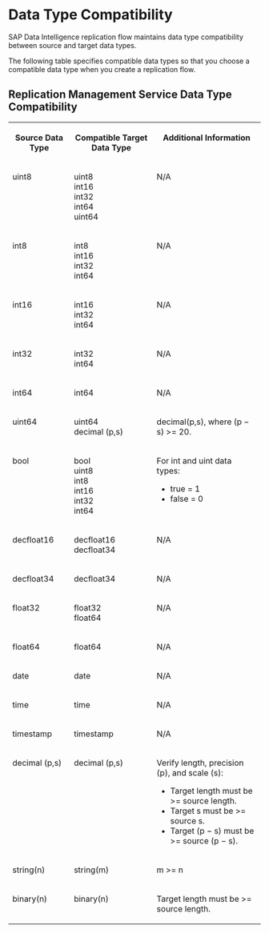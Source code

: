 <!-- loioe81bd114b4df4295ba2dbe9634c5c1af -->

# Data Type Compatibility

SAP Data Intelligence replication flow maintains data type compatibility between source and target data types.



The following table specifies compatible data types so that you choose a compatible data type when you create a replication flow.



<a name="loioe81bd114b4df4295ba2dbe9634c5c1af__section_ydf_j32_gyb"/>

## Replication Management Service Data Type Compatibility


<table>
<tr>
<th valign="top">

Source Data Type

</th>
<th valign="top">

Compatible Target Data Type

</th>
<th valign="top">

Additional Information

</th>
</tr>
<tr>
<td valign="top">

uint8

</td>
<td valign="top">

uint8  
 int16  
 int32  
 int64  
 uint64

</td>
<td valign="top">

N/A

</td>
</tr>
<tr>
<td valign="top">

int8

</td>
<td valign="top">

int8  
 int16  
 int32  
 int64  


</td>
<td valign="top">

N/A

</td>
</tr>
<tr>
<td valign="top">

int16

</td>
<td valign="top">

int16  
 int32  
 int64

</td>
<td valign="top">

N/A

</td>
</tr>
<tr>
<td valign="top">

int32

</td>
<td valign="top">

int32  
 int64

</td>
<td valign="top">

N/A

</td>
</tr>
<tr>
<td valign="top">

int64

</td>
<td valign="top">

int64

</td>
<td valign="top">

N/A

</td>
</tr>
<tr>
<td valign="top">

uint64

</td>
<td valign="top">

uint64  
 decimal \(p,s\)

</td>
<td valign="top">

decimal\(p,s\), where \(p − s\) \>= 20.

</td>
</tr>
<tr>
<td valign="top">

bool

</td>
<td valign="top">

bool  
 uint8  
 int8  
 int16  
 int32  
 int64  


</td>
<td valign="top">

For int and uint data types:

-   true = 1
-   false = 0



</td>
</tr>
<tr>
<td valign="top">

decfloat16

</td>
<td valign="top">

decfloat16  
 decfloat34

</td>
<td valign="top">

N/A

</td>
</tr>
<tr>
<td valign="top">

decfloat34

</td>
<td valign="top">

decfloat34

</td>
<td valign="top">

N/A

</td>
</tr>
<tr>
<td valign="top">

float32

</td>
<td valign="top">

float32  
 float64

</td>
<td valign="top">

N/A

</td>
</tr>
<tr>
<td valign="top">

float64

</td>
<td valign="top">

float64

</td>
<td valign="top">

N/A

</td>
</tr>
<tr>
<td valign="top">

date

</td>
<td valign="top">

date

</td>
<td valign="top">

N/A

</td>
</tr>
<tr>
<td valign="top">

time

</td>
<td valign="top">

time

</td>
<td valign="top">

N/A

</td>
</tr>
<tr>
<td valign="top">

timestamp

</td>
<td valign="top">

timestamp

</td>
<td valign="top">

N/A

</td>
</tr>
<tr>
<td valign="top">

decimal \(p,s\)

</td>
<td valign="top">

decimal \(p,s\)

</td>
<td valign="top">

Verify length, precision \(p\), and scale \(s\):

-   Target length must be \>= source length.
-   Target s must be \>= source s.
-   Target \(p − s\) must be \>= source \(p − s\).



</td>
</tr>
<tr>
<td valign="top">

string\(n\)

</td>
<td valign="top">

string\(m\)

</td>
<td valign="top">

m \>= n

</td>
</tr>
<tr>
<td valign="top">

binary\(n\)

</td>
<td valign="top">

binary\(n\)

</td>
<td valign="top">

Target length must be \>= source length.

</td>
</tr>
</table>

